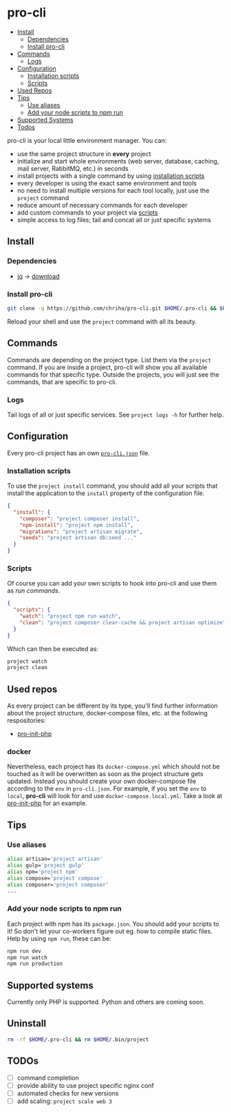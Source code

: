 # pro-cli

- [Install](#install)
  - [Dependencies](#dependencies)
  - [Install pro-cli](#install-pro-cli)
- [Commands](#commands)
  - [Logs](#logs)
- [Configuration](#configuration)
  - [Installation scripts](#installation-scripts)
  - [Scripts](#scripts)
- [Used Repos](#used-repos)
- [Tips](#tips)
  - [Use aliases](#use-aliases)
  - [Add your node scripts to npm run](#add-your-node-scripts-to-npm-run)
- [Supported Systems](#supported-systems)
- [Todos](#todos)


pro-cli is your local little environment manager. You can:

- use the same project structure in **every** project
- initialize and start whole environments (web server, database, caching, mail server, RabbitMQ, etc.) in seconds
- install projects with a single command by using [installation scripts](#installation-scripts)
- every developer is using the exact same environment and tools
- no need to install multiple versions for each tool locally, just use the `project` command
- reduce amount of necessary commands for each developer
- add custom commands to your project via [scripts](#scripts)
- simple access to log files; tail and concat all or just specific systems

## Install

### Dependencies

- [jq](https://stedolan.github.io/jq/) -> [download](https://stedolan.github.io/jq/download/)

### Install pro-cli

```bash
git clone -q https://github.com/chriha/pro-cli.git $HOME/.pro-cli && $HOME/.pro-cli/setup.sh
```

Reload your shell and use the `project` command with all its beauty.

## Commands

Commands are depending on the project type. List them via the `project` command. If you are inside a project, pro-cli will show you all available commands for that specific type. Outside the projects, you will just see the commands, that are specific to pro-cli.

### Logs

Tail logs of all or just specific services. See `project logs -h` for further help.

## Configuration

Every pro-cli project has an own [`pro-cli.json`](pro-cli.json) file.

### Installation scripts

To use the `project install` command, you should add all your scripts that install the application to the `install` property of the configuration file.

```json
{
  "install": {
    "composer": "project composer install",
    "npm-install": "project npm install",
    "migrations": "project artisan migrate",
    "seeds": "project artisan db:seed ..."
  }
}
```

### Scripts

Of course you can add your own scripts to hook into pro-cli and use them as *run commands*.

```json
{
  "scripts": {
    "watch": "project npm run watch",
    "clean": "project composer clear-cache && project artisan optimize"
  }
}
```

Which can then be executed as:

```bash
project watch
project clean
```


## Used repos

As every project can be different by its type, you'll find further information about the project structure, docker-compose files, etc. at the following respositories:
- [pro-init-php](https://github.com/chriha/pro-init-php)

### docker

Nevertheless, each project has its `docker-compose.yml` which should not be touched as it will be overwritten as soon as the project structure gets updated. Instead you should create your own docker-compose file according to the `env` in `pro-cli.json`. For example, if you set the `env` to `local`, **pro-cli** will look for and use `docker-compose.local.yml`. Take a look at [pro-init-php](https://github.com/chriha/pro-init-php) for an example.

## Tips

### Use aliases

```bash
alias artisan='project artisan'
alias gulp='project gulp'
alias npm='project npm'
alias compose='project compose'
alias composer='project composer'
...
```

### Add your node scripts to npm run

Each project with npm has its `package.json`. You should add your scripts to it! So don't let your co-workers figure out eg. how to compile static files. Help by using `npm run`, these can be:

```bash
npm run dev
npm run watch
npm run production
```

## Supported systems

Currently only PHP is supported. Python and others are coming soon.

## Uninstall

```bash
rm -rf $HOME/.pro-cli && rm $HOME/.bin/project
```

## TODOs

- [ ] command completion
- [ ] provide ability to use project specific nginx conf
- [ ] automated checks for new versions
- [ ] add scaling: `project scale web 3`
